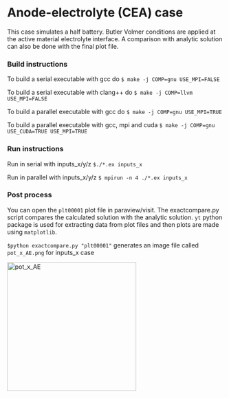 # Anode-electrolyte (CEA) case

This case simulates a half battery. Butler Volmer 
conditions are applied at the active material electrolyte interface. 
A comparison with analytic solution can also be done with 
the final plot file.

### Build instructions

To build a serial executable with gcc do
`$ make -j COMP=gnu USE_MPI=FALSE`

To build a serial executable with clang++ do
`$ make -j COMP=llvm USE_MPI=FALSE`

To build a parallel executable with gcc do
`$ make -j COMP=gnu USE_MPI=TRUE`

To build a parallel executable with gcc, mpi and cuda
`$ make -j COMP=gnu USE_CUDA=TRUE USE_MPI=TRUE`

### Run instructions

Run in serial with inputs_x/y/z
`$./*.ex inputs_x`

Run in parallel with inputs_x/y/z
`$ mpirun -n 4 ./*.ex inputs_x`

### Post process

You can open the `plt00001` plot file in 
paraview/visit. The exactcompare.py script compares
the calculated solution with the analytic solution.
`yt` python package is used for extracting data from 
plot files and then plots are made using `matplotlib`.

`$python exactcompare.py "plt00001"` generates an image
file called `pot_x_AE.png` for inputs_x case

<img width="300" alt="pot_x_AE" src="https://github.com/user-attachments/assets/6efd295b-33fd-4034-bf4e-66cd621e5c86" />



